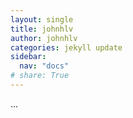 ```yaml
---
layout: single
title: johnhlv
author: johnhlv
categories: jekyll update
sidebar:
  nav: "docs"
# share: True
---
```


...
